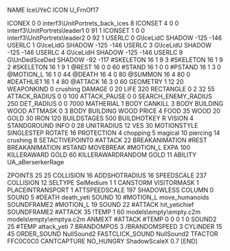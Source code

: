 NAME IceUYeC
ICON U_FrnOf17

ICONEX 0 0 interf3\UnitPortrets\_back_ices 8
ICONSET 4 0 0 interf3\UnitPortrets\leader1 0 91 1
ICONSET 1 0 0 interf3\UnitPortrets\leader2 0 92 1
USERLC 0 G\IceLidC SHADOW -125 -146
USERLC 1 G\IceLidG SHADOW -125 -146
USERLC 3 G\IceLidU SHADOW -125 -146
USERLC 4 G\IceLidH SHADOW -125 -146
USERLC 			9 G\UnDedSceDed SHADOW -92 -117
#SKELETON               16 1 9 3
#SKELETON               16 1 9 2
#SKELETON               16 1 9 1
@REST      		16 0 0 60 
#STAND     		16 1 0 0
#PSTAND    		16 1 3 0
@MOTION_L  		16 1 0 44
@DEATH     		16 4 0 80
@SUMMON     		16 4 80 0 
#DEATHLIE1 		16 1 4 80
@ATTACK   		16 3 0 60
GEOMETRY 		1 12 20
WEAPONKIND 		0 crushing
DAMAGE   		0 20
LIFE     		320
RECTANGLE 		0 2 32 55
ATTACK_RADIUS 		0 0 100
ATTACK_PAUSE 		0 0
SEARCH_ENEMY_RADIUS 	250
DET_RADIUS 		0 0 7000
MATHERIAL 		1 BODY
CANKILL 3 BODY BUILDING WOOD 
ATTMASK 0 3 BODY BUILDING WOOD 
PRICE 			4 FOOD 35 WOOD 20 GOLD 30 IRON 120
BUILDSTAGES 		500
BUILDHOTKEY		R
VISION 			4
STANDGROUND
INFO 			0 28
UNITRADIUS 		12
VES 			30
MOTIONSTYLE 		SINGLESTEP
ROTATE 			16
PROTECTION 		4 chopping 5 magical 10 piercing 14 crushing 8
SETACTIVEPOINT0 	#ATTACK 22
BREAKANIMATION 		#REST
BREAKANIMATION 		#STAND
MOVEBREAK 		#MOTION_L
EXPA 			100
KILLERAWARD             GOLD 60
KILLERAWARDRANDOM       GOLD 11
ABILITY UA_aBerserkerRage

ZPOINTS 		25 25
COLLISION 		16
ADDSHOTRADIUS 16
SPEEDSCALE              237
COLLISION 12
SELTYPE SelMedium 1 1
CANSTORM
VISITORMASK 1
PLACEINTRANSPORT 1
ATTSPEEDSCALE 197
SHADOWLESS
COLUMN 0
SOUND 5 #DEATH death_yeti
SOUND 10 #MOTION_L move_humanoids
SOUNDFRAME2 #MOTION_L 19
SOUND 22 #ATTACK hit_yetichief
SOUNDFRAME2 #ATTACK 35
!TEMP  1 60 models\empty\empty.c2m models\empty\emptya.c2m
ANMEXT #ATTACK #TEMP 0 0 0 1 0
SOUND2 25 #TEMP attack_yeti 7
BRANDOMPOS 3
/BRANDOMSPEED 3
CYLINDER 15 45
ORDER_SOUND NullSound2
FASTCLICK_SOUND NullSound2
TFACTOR FFC0C0C0
CANTCAPTURE
NO_HUNGRY
ShadowScaleX 0.7
[END]

